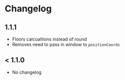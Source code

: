 # Changelog

## 1.1.1

- Floors calcualtions instead of round
- Removes need to pass in window to `positionCoords`

## < 1.1.0

- No changelog
